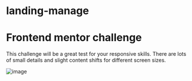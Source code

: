 # landing-manage
# Frontend mentor challenge
This challenge will be a great test for your responsive skills. There are lots of small details and slight content shifts for different screen sizes.

![image](https://res.cloudinary.com/dz209s6jk/image/upload/q_auto:good,w_900/Challenges/qkpgcsmter7tah2sjdij.jpg)
